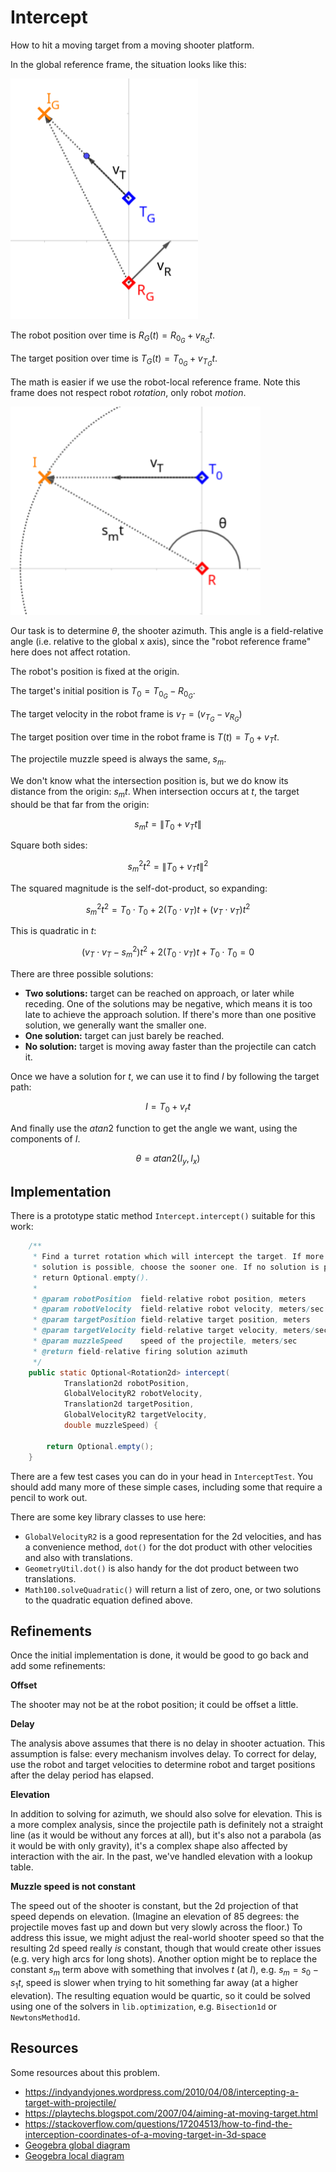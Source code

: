 # Intercept

How to hit a moving target from a moving shooter platform.

In the global reference frame, the situation looks like this:

<img src="global_diagram.png" width=300 />

The robot position over time is $R_G(t) = R_{0_G} + v_{R_G} t$. 

The target position over time is $T_G(t) = T_{0_G} + v_{T_G} t$.

The math is easier if we use the robot-local reference frame.
Note this frame does not respect robot *rotation*, only robot *motion*.

<img src="local_diagram.png" width=400 />

Our task is to determine $\theta$, the shooter azimuth.  This angle
is a field-relative angle (i.e. relative to the global x axis),
since the "robot reference frame" here does not affect rotation.

The robot's position is fixed at the origin.

The target's initial position is $T_0 = T_{0_G} - R_{0_G}$.

The target velocity in the robot frame is $v_T = (v_{T_G} - v_{R_G})$

The target position over time in the robot frame is $T(t) = T_0 + v_T t$.

The projectile muzzle speed is always the same, $s_m$.

We don't know what the intersection position is, but we do know
its distance from the origin: $s_m t$.  When intersection occurs at $t$, the
target should be that far from the origin:

```math
s_m t = \left\| T_0 + v_T t \right\|
```

Square both sides:

```math
s_m^2 t^2 = \left\| T_0 + v_T t \right\|^2
```

The squared magnitude is the self-dot-product, so expanding:

```math
s_m^2 t^2 =  T_0 \cdot T_0 + 2(T_0 \cdot v_T) t + (v_T \cdot v_T) t^2
```

This is quadratic in $t$:

```math
(v_T \cdot v_T - s_m^2) t^2  + 2(T_0 \cdot v_T) t +   T_0 \cdot T_0 = 0
```

There are three possible solutions:

* __Two solutions:__ target can be reached on approach, or later while receding.  One of the solutions may be negative, which means it is too late to achieve the approach solution.  If there's more than one positive solution, we generally want the
smaller one.
* __One solution:__ target can just barely be reached.
* __No solution:__ target is moving away faster than the projectile can catch it.



Once we have a solution for $t$, we can use it to find $I$ by
following the target path:

```math
I = T_0 + v_r t
```

And finally use the $atan2$ function to get the angle we want,
using the components of $I$.

```math
\theta = atan2(I_y, I_x)
```

## Implementation

There is a prototype static method `Intercept.intercept()` suitable
for this work:

```java
    /**
     * Find a turret rotation which will intercept the target. If more than one
     * solution is possible, choose the sooner one. If no solution is possible,
     * return Optional.empty().
     * 
     * @param robotPosition  field-relative robot position, meters
     * @param robotVelocity  field-relative robot velocity, meters/sec
     * @param targetPosition field-relative target position, meters
     * @param targetVelocity field-relative target velocity, meters/sec
     * @param muzzleSpeed    speed of the projectile, meters/sec
     * @return field-relative firing solution azimuth
     */
    public static Optional<Rotation2d> intercept(
            Translation2d robotPosition,
            GlobalVelocityR2 robotVelocity,
            Translation2d targetPosition,
            GlobalVelocityR2 targetVelocity,
            double muzzleSpeed) {

        return Optional.empty();
    }

```

There are a few test cases you can do in your head in `InterceptTest`.
You should add many more of these simple cases, including some that
require a pencil to work out.

There are some key library classes to use here:

* `GlobalVelocityR2` is a good representation for the 2d
velocities, and has a convenience method, `dot()` for the dot
product with other velocities and also with translations.
* `GeometryUtil.dot()` is also handy for the dot product between
two translations.
* `Math100.solveQuadratic()` will return a list of zero, one, or two solutions to the quadratic equation defined above.


## Refinements

Once the initial implementation is done, it would be good to go 
back and add some refinements:

__Offset__

The shooter may not be at the robot position; it could be offset
a little.

__Delay__

The analysis above assumes that there is no delay in shooter actuation.
This assumption is false: every mechanism involves delay.  To
correct for delay, use the robot and target velocities to determine
robot and target positions after the delay period has elapsed.

__Elevation__

In addition to solving for azimuth, we should also solve for elevation.
This is a more complex analysis, since the projectile path is definitely
not a straight line (as it would be without any forces at all),
but it's also not a parabola (as it would be with only gravity),
it's a complex shape also affected by interaction with the air.
In the past, we've handled elevation with a lookup table.

__Muzzle speed is not constant__

The speed out of the shooter is constant, but the 2d projection of
that speed depends on elevation.  (Imagine an elevation of 85 degrees:
the projectile moves fast up and down but very slowly across the floor.)
To address this issue, we might adjust the real-world shooter speed so
that the resulting 2d speed really *is* constant, though that would
create other issues (e.g. very high arcs for long shots).  Another
option might be to replace the constant $s_m$ term above with something
that involves $t$ (at $I$), e.g. $s_m = s_0 - s_1t$, speed is slower when
trying to hit something far away (at a higher elevation).  The resulting
equation would be quartic, so it could be solved using one of the
solvers in `lib.optimization`, e.g. `Bisection1d` or `NewtonsMethod1d`.



## Resources
Some resources about this problem.

* https://indyandyjones.wordpress.com/2010/04/08/intercepting-a-target-with-projectile/
* https://playtechs.blogspot.com/2007/04/aiming-at-moving-target.html
* https://stackoverflow.com/questions/17204513/how-to-find-the-interception-coordinates-of-a-moving-target-in-3d-space
* [Geogebra global diagram](https://www.geogebra.org/m/hextbjj2)
* [Geogebra local diagram](https://www.geogebra.org/m/guchqzvs)
